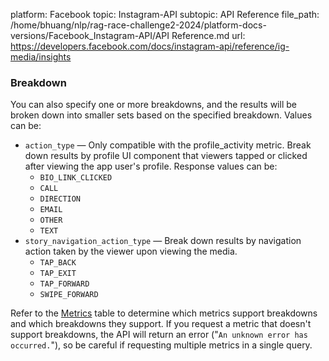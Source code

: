 platform: Facebook
topic: Instagram-API
subtopic: API Reference
file_path: /home/bhuang/nlp/rag-race-challenge2-2024/platform-docs-versions/Facebook_Instagram-API/API Reference.md
url: https://developers.facebook.com/docs/instagram-api/reference/ig-media/insights

### Breakdown

You can also specify one or more breakdowns, and the results will be broken down into smaller sets based on the specified breakdown. Values can be:

* `action_type` — Only compatible with the profile\_activity metric. Break down results by profile UI component that viewers tapped or clicked after viewing the app user's profile. Response values can be:
    * `BIO_LINK_CLICKED`
    * `CALL`
    * `DIRECTION`
    * `EMAIL`
    * `OTHER`
    * `TEXT`
* `story_navigation_action_type` — Break down results by navigation action taken by the viewer upon viewing the media.
    * `TAP_BACK`
    * `TAP_EXIT`
    * `TAP_FORWARD`
    * `SWIPE_FORWARD`

Refer to the [Metrics](#metrics) table to determine which metrics support breakdowns and which breakdowns they support. If you request a metric that doesn't support breakdowns, the API will return an error ("`An unknown error has occurred.`"), so be careful if requesting multiple metrics in a single query.